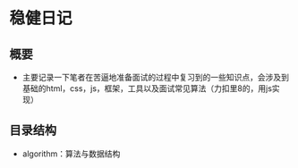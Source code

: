
# 稳健日记

## 概要

- 主要记录一下笔者在苦逼地准备面试的过程中复习到的一些知识点，会涉及到基础的html，css，js，框架，工具以及面试常见算法（力扣里8的，用js实现）

## 目录结构

- algorithm：算法与数据结构
